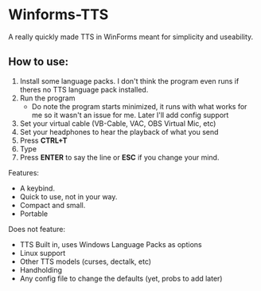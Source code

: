 # Winforms-TTS
A really quickly made TTS in WinForms meant for simplicity and useability.

## How to use:
1. Install some language packs. I don't think the program even runs if theres no TTS language pack installed.
2. Run the program
   - Do note the program starts minimized, it runs with what works for me so it wasn't an issue for me. Later I'll add config support
3. Set your virtual cable (VB-Cable, VAC, OBS Virtual Mic, etc)
4. Set your headphones to hear the playback of what you send
5. Press **CTRL+T**
6. Type
7. Press **ENTER** to say the line or **ESC** if you change your mind.

Features:
- A keybind.
- Quick to use, not in your way.
- Compact and small.
- Portable

Does not feature:
- TTS Built in, uses Windows Language Packs as options
- Linux support
- Other TTS models (curses, dectalk, etc)
- Handholding
- Any config file to change the defaults (yet, probs to add later)
